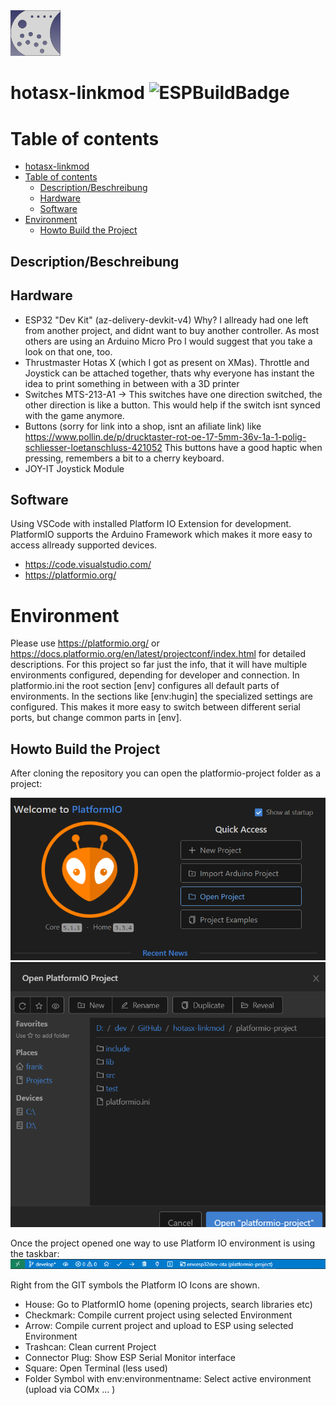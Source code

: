 <img src="https://github.com/dalander/hotasx-linkmod/blob/main/logo.png" alt="HotasX-Linkmod" width="80"/>

# hotasx-linkmod ![ESPBuildBadge](https://github.com/dalander/hotasx-linkmod/actions/workflows/build.yml/badge.svg)



# Table of contents

- [hotasx-linkmod](#hotasx-linkmod)
- [Table of contents](#table-of-contents)
  - [Description/Beschreibung](#descriptionbeschreibung)
  - [Hardware](#hardware)
  - [Software](#software)
- [Environment](#environment)
  - [Howto Build the Project](#howto-build-the-project)

## Description/Beschreibung

## Hardware

* ESP32 "Dev Kit" (az-delivery-devkit-v4) Why? I allready had one left from another project, and didnt want to buy another controller. As most others are using an Arduino Micro Pro I would suggest that you take a look on that one, too.
* Thrustmaster Hotas X (which I got as present on XMas). Throttle and Joystick can be attached together, thats why everyone has instant the idea to print something in between with a 3D printer
* Switches MTS-213-A1 -> This switches have one direction switched, the other direction is like a button. This would help if the switch isnt synced with the game anymore.
* Buttons (sorry for link into a shop, isnt an afiliate link) like https://www.pollin.de/p/drucktaster-rot-oe-17-5mm-36v-1a-1-polig-schliesser-loetanschluss-421052 This buttons have a good haptic when pressing, remembers a bit to a cherry keyboard.
* JOY-IT Joystick Module

## Software

Using VSCode with installed Platform IO Extension for development.
PlatformIO supports the Arduino Framework which makes it more easy to access allready supported devices.

* https://code.visualstudio.com/
* https://platformio.org/
  
 
# Environment 

Please use https://platformio.org/ or https://docs.platformio.org/en/latest/projectconf/index.html for detailed descriptions. For this project so far just the info, that it will have multiple environments configured, depending for developer and connection. In platformio.ini the root section [env] configures all default parts of environments. In the sections like [env:hugin] the specialized settings are configured. This makes it more easy to switch between different serial ports, but change common parts in [env].

## Howto Build the Project

After cloning the repository you can open the platformio-project folder as a project:

![PIO Open Project](./pio-openproject.png)
![PIO Choose Folder](./pio-choosefolder.png)

Once the project opened one way to use Platform IO environment is using the taskbar:
![PIO Taskbar](./pio-taskbar.png)

Right from the GIT symbols the Platform IO Icons are shown.
* House: Go to PlatformIO home (opening projects, search libraries etc)
* Checkmark: Compile current project using selected Environment 
* Arrow: Compile current project and upload to ESP using selected Environment  
* Trashcan: Clean current Project
* Connector Plug: Show ESP Serial Monitor interface
* Square: Open Terminal (less used)
* Folder Symbol with env:environmentname: Select active environment (upload via COMx ... )
